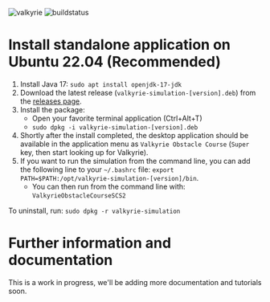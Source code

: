 ![valkyrie](https://maven-badges.herokuapp.com/maven-central/us.ihmc/scs2-definition/badge.svg?style=plastic)
![buildstatus](https://github.com/ihmcrobotics/simulation-construction-set-2/actions/workflows/gradle.yml/badge.svg)

# Install standalone application on Ubuntu 22.04 (Recommended)

1. Install Java 17: `sudo apt install openjdk-17-jdk`
2. Download the latest release (`valkyrie-simulation-[version].deb`) from the [releases page](https://github.com/ihmcrobotics/valkyrie/releases).
3. Install the package:
    - Open your favorite terminal application (Ctrl+Alt+T)
    - `sudo dpkg -i valkyrie-simulation-[version].deb`
4. Shortly after the install completed, the desktop application should be available in the application menu as `Valkyrie Obstacle Course` (`Super` key, then
   start looking up for Valkyrie).
5. If you want to run the simulation from the command line, you can add the following line to your `~/.bashrc`
   file: `export PATH=$PATH:/opt/valkyrie-simulation-[version]/bin`.
    - You can then run from the command line with: `ValkyrieObstacleCourseSCS2`

To uninstall, run: `sudo dpkg -r valkyrie-simulation`

# Further information and documentation

This is a work in progress, we'll be adding more documentation and tutorials soon.